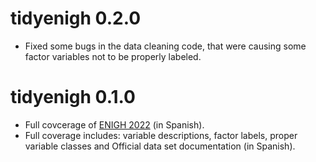 # tidyenigh 0.2.0

* Fixed some bugs in the data cleaning code, that were causing some factor variables not to be properly labeled.

# tidyenigh 0.1.0

* Full covcerage of [ENIGH 2022](https://www.inegi.org.mx/programas/enigh/nc/2022/) (in Spanish).
* Full coverage includes: variable descriptions, factor labels, proper 
  variable classes and Official data set documentation (in Spanish).
